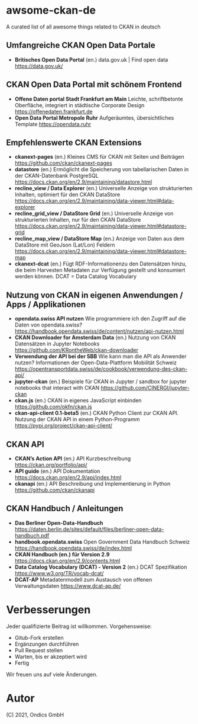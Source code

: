 # awsome-ckan-de
A curated list of all awesome things related to CKAN in deutsch

## Umfangreiche CKAN Open Data Portale

* **Britisches Open Data Portal** (en.) data.gov.uk | Find open data  https://data.gov.uk/

## CKAN Open Data Portal mit schönem Frontend


* **Offene Daten portal Stadt Frankfurt am Main** Leichte, schriftbetonte Oberfläche, integriert in städtische Corporate Design https://offenedaten.frankfurt.de
* **Open Data Portal Metropole Ruhr** Aufgeräumtes, übersichtliches Template https://opendata.ruhr

## Empfehlenswerte CKAN Extensions

* **ckanext-pages** (en.) Kleines CMS für CKAN mit Seiten und Beiträgen https://github.com/ckan/ckanext-pages
* **datastore** (en.) Ermöglicht die Speicherung von tabellarischen Daten in der CKAN-Datenbank PostgreSQL https://docs.ckan.org/en/2.9/maintaining/datastore.html
* **recline_view / Data Explorer** (en.) Universelle Anzeige von strukturierten Inhalten, optimiert für den CKAN DataStore  https://docs.ckan.org/en/2.9/maintaining/data-viewer.html#data-explorer
* **recline_grid_view / DataStore Grid** (en.) Universelle Anzeige von strukturierten Inhalten, nur für den CKAN DataStore https://docs.ckan.org/en/2.9/maintaining/data-viewer.html#datastore-grid
* **recline_map_view / DataStore Map** (en.) Anzeige von Daten aus dem DataStore mit GeoJson (Lat/Lon) Feldern https://docs.ckan.org/en/2.9/maintaining/data-viewer.html#datastore-map
* **ckanext-dcat** (en.) Fügt RDF-Informationenzu den Datensätzen hinzu, die beim Harvesten Metadaten zur Verfügung gestellt und konsumiert werden können. DCAT = Data Catalog Vocabulary

## Nutzung von CKAN in eigenen Anwendungen / Apps / Applikationen

* **opendata.swiss API nutzen** Wie programmiere ich den Zugriff auf die Daten von opendata.swiss? https://handbook.opendata.swiss/de/content/nutzen/api-nutzen.html
* **CKAN Downloader for Amsterdam Data** (en.) Nutzung von CKAN Datensätzen in Jupyter Notebooks https://github.com/KRontheWeb/ckan-downloader
* **Verwendung der API bei der SBB** Wie kann man die API als Anwender nutzen? Informationen der Open-Data-Plattform Mobilität Schweiz https://opentransportdata.swiss/de/cookbook/verwendung-des-ckan-api/
* **jupyter-ckan** (en.) Beispiele für CKAN in Jupyter / sandbox for jupyter notebooks that interact with CKAN https://github.com/CINERGI/jupyter-ckan
* **ckan.js** (en.) CKAN in eigenes JavaScript einbinden https://github.com/okfn/ckan.js
* **ckan-api-client 0.1-beta5** (en.) CKAN Python Client zur CKAN API. Nutzung der CKAN API in einem Python-Programm https://pypi.org/project/ckan-api-client/

## CKAN API

* **CKAN’s Action API** (en.) API Kurzbeschreibung https://ckan.org/portfolio/api/
* **API guide** (en.) API Dokumentation https://docs.ckan.org/en/2.9/api/index.html
* **ckanapi** (en.) API Beschreibung und Implementierung in Python https://github.com/ckan/ckanapi


## CKAN Handbuch / Anleitungen 

* **Das Berliner Open-Data-Handbuch** https://daten.berlin.de/sites/default/files/berliner-open-data-handbuch.pdf
* **handbook.opendata.swiss** Open Government Data Handbuch Schweiz https://handbook.opendata.swiss/de/index.html
* **CKAN Handbuch (en.) für Version 2.9** https://docs.ckan.org/en/2.9/contents.html
* **Data Catalog Vocabulary (DCAT) - Version 2** (en.) DCAT Spezifikation https://www.w3.org/TR/vocab-dcat/
* **DCAT-AP** Metadatenmodell zum Austausch von offenen Verwaltungsdaten https://www.dcat-ap.de/

# Verbesserungen

Jeder qualifizierte Beitrag ist willkommen. Vorgehensweise:

* Gitub-Fork erstellen
* Ergänzungen durchführen
* Pull Request stellen
* Warten, bis er akzeptiert wird
* Fertig

Wir freuen uns auf viele Änderungen.

# Autor

(C) 2021, Ondics GmbH
